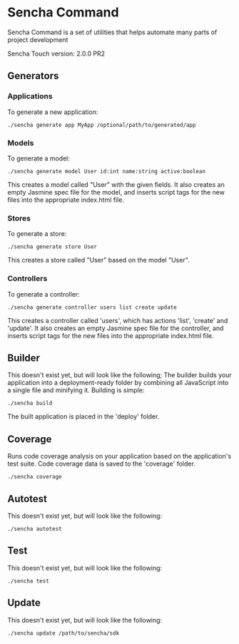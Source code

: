 # Sencha Command 

Sencha Command is a set of utilities that helps automate many parts of project development

Sencha Touch version: 2.0.0 PR2

## Generators

### Applications

To generate a new application:

    ./sencha generate app MyApp /optional/path/to/generated/app

### Models

To generate a model:

    ./sencha generate model User id:int name:string active:boolean

This creates a model called "User" with the given fields. It also creates an empty Jasmine spec
file for the model, and inserts script tags for the new files into the appropriate index.html file.

### Stores
To generate a store:
   
    ./sencha generate store User

This creates a store called "User" based on the model "User".

### Controllers

To generate a controller:

    ./sencha generate controller users list create update

This creates a controller called 'users', which has actions 'list', 'create' and 'update'. It also 
creates an empty Jasmine spec file for the controller, and inserts script tags for the new files into
the appropriate index.html file.

## Builder

This doesn't exist yet, but will look like the following;
The builder builds your application into a deployment-ready folder by combining all JavaScript into a
single file and minifying it. Building is simple:

    ./sencha build

The built application is placed in the 'deploy' folder.

## Coverage

Runs code coverage analysis on your application based on the application's test suite. Code coverage 
data is saved to the 'coverage' folder.

    ./sencha coverage

## Autotest

This doesn't exist yet, but will look like the following:

    ./sencha autotest

## Test

This doesn't exist yet, but will look like the following:

    ./sencha test

## Update

This doesn't exist yet, but will look like the following:

    ./sencha update /path/to/sencha/sdk
